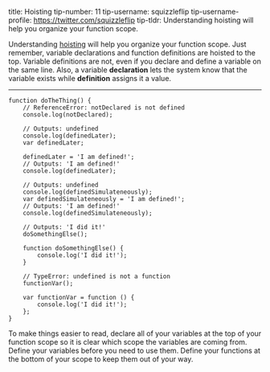 title: Hoisting tip-number: 11 tip-username: squizzleflip tip-username-profile: https://twitter.com/squizzleflip tip-tldr: Understanding hoisting will help you organize your function scope.

Understanding [hoisting](https://developer.mozilla.org/en-US/docs/Web/JavaScript/Reference/Statements/var#var_hoisting) will help you organize your function scope. Just remember, variable declarations and function definitions are hoisted to the top. Variable definitions are not, even if you declare and define a variable on the same line. Also, a variable **declaration** lets the system know that the variable exists while **definition** assigns it a value.

------------------------------------------------------------------------

    function doTheThing() {
        // ReferenceError: notDeclared is not defined
        console.log(notDeclared);

        // Outputs: undefined
        console.log(definedLater);
        var definedLater;

        definedLater = 'I am defined!';
        // Outputs: 'I am defined!'
        console.log(definedLater);

        // Outputs: undefined
        console.log(definedSimulateneously);
        var definedSimulateneously = 'I am defined!';
        // Outputs: 'I am defined!'
        console.log(definedSimulateneously);

        // Outputs: 'I did it!'
        doSomethingElse();

        function doSomethingElse() {
            console.log('I did it!');
        }

        // TypeError: undefined is not a function
        functionVar();

        var functionVar = function () {
            console.log('I did it!');
        };
    }

To make things easier to read, declare all of your variables at the top of your function scope so it is clear which scope the variables are coming from. Define your variables before you need to use them. Define your functions at the bottom of your scope to keep them out of your way.
